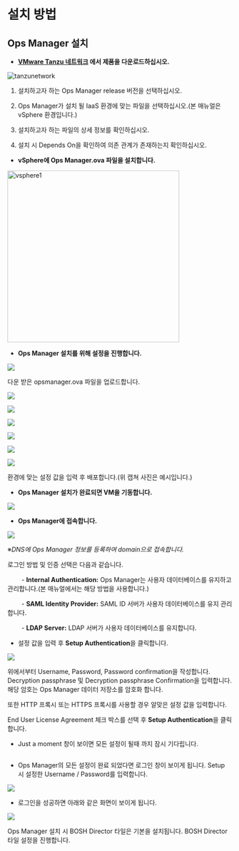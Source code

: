 # 설치 방법

## Ops Manager 설치

* **[VMware Tanzu 네트워크](https://network.pivotal.io/) 에서 제품을 다운로드하십시오.**

![tanzunetwork](D:\github\meeting\001.png)

1. 설치하고자 하는 Ops Manager release 버전을 선택하십시오.

2. Ops Manager가 설치 될 IaaS 환경에 맞는 파일을 선택하십시오.(본 매뉴얼은 vSphere 환경입니다.)

3. 설치하고자 하는 파일의 상세 정보를 확인하십시오.

4. 설치 시 Depends On을 확인하여 의존 관계가 존재하는지 확인하십시오.



* **vSphere에 Ops Manager.ova 파일을 설치합니다.**

<img title="" src="file:///D:/github/meeting/002.png" alt="vsphere1" width="385" data-align="center">



* **Ops Manager 설치를 위해 설정을 진행합니다.**

![](D:\github\meeting\005.png)

다운 받은 opsmanager.ova 파일을 업로드합니다.

 

![](D:\github\meeting\006.png)

![](D:\github\meeting\007.png)

![](D:\github\meeting\008.png)

![](D:\github\meeting\009.png)

![](D:\github\meeting\010.png)

![](D:\github\meeting\011.png)

환경에 맞는 설정 값을 입력 후 배포합니다.(위 캡쳐 사진은 예시입니다.)



* **Ops Manager 설치가 완료되면 VM을 기동합니다.**

![](D:\github\meeting\012.png)



* **Ops Manager에 접속합니다.**

![](D:\github\meeting\013.png)

※*DNS에 Ops Manager 정보를 등록하여 domain으로 접속합니다.*

로그인 방법 및 인증 선택은 다음과 같습니다. 

        - **Internal Authentication:** Ops Manager는 사용자 데이터베이스를 유지하고 관리합니다.(본 매뉴얼에서는 해당 방법을 사용합니다.)

        - **SAML Identity Provider:** SAML ID 서버가 사용자 데이터베이스를 유지 관리합니다.

        - **LDAP Server:** LDAP 서버가 사용자 데이터베이스를 유지합니다.



- 설정 값을 입력 후 **Setup Authentication**을 클릭합니다.

![](D:\github\meeting\014.png)

위에서부터 Username, Password, Password confirmation을 작성합니다. Decryption passphrase 및 Decryption passphrase Confirmation을 입력합니다. 해당 암호는 Ops Manager 데이터 저장소를 암호화 합니다.

또한 HTTP 프록시 또는 HTTPS 프록시를 사용할 경우 알맞은 설정 값을 입력합니다.

End User License Agreement 체크 박스를 선택 후 **Setup Authentication**을 클릭합니다.



* Just a moment 창이 보이면 모든 설정이 될때 까지 잠시 기다립니다.

<img src="file:///D:/github/meeting/016.png" title="" alt="" data-align="center">

* Ops Manager의 모든 설정이 완료 되었다면 로그인 창이 보이게 됩니다. Setup 시 설정한 Username /  Password를 입력합니다.

![](D:\github\meeting\017.png)



- 로그인을 성공하면 아래와 같은 화면이 보이게 됩니다.

![](D:\github\meeting\018.png)

Ops Manager 설치 시 BOSH Director 타일은 기본을 설치됩니다. BOSH Director 타일 설정을 진행합니다.



